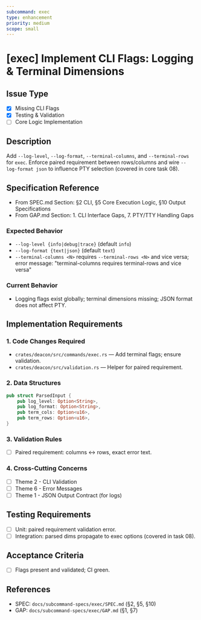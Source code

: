 ```yaml
---
subcommand: exec
type: enhancement
priority: medium
scope: small
---
```


# [exec] Implement CLI Flags: Logging & Terminal Dimensions

## Issue Type
- [x] Missing CLI Flags
- [x] Testing & Validation
- [ ] Core Logic Implementation

## Description
Add `--log-level`, `--log-format`, `--terminal-columns`, and `--terminal-rows` for `exec`. Enforce paired requirement between rows/columns and wire `--log-format json` to influence PTY selection (covered in core task 08).

## Specification Reference
- From SPEC.md Section: §2 CLI, §5 Core Execution Logic, §10 Output Specifications
- From GAP.md Section: 1. CLI Interface Gaps, 7. PTY/TTY Handling Gaps

### Expected Behavior
- `--log-level {info|debug|trace}` (default `info`)
- `--log-format {text|json}` (default `text`)
- `--terminal-columns <N>` requires `--terminal-rows <N>` and vice versa; error message: "terminal-columns requires terminal-rows and vice versa"

### Current Behavior
- Logging flags exist globally; terminal dimensions missing; JSON format does not affect PTY.

## Implementation Requirements

### 1. Code Changes Required
- `crates/deacon/src/commands/exec.rs` — Add terminal flags; ensure validation.
- `crates/deacon/src/validation.rs` — Helper for paired requirement.

### 2. Data Structures
```rust
pub struct ParsedInput {
    pub log_level: Option<String>,
    pub log_format: Option<String>,
    pub term_cols: Option<u16>,
    pub term_rows: Option<u16>,
}
```

### 3. Validation Rules
- [ ] Paired requirement: columns <-> rows, exact error text.

### 4. Cross-Cutting Concerns
- [ ] Theme 2 - CLI Validation
- [ ] Theme 6 - Error Messages
- [ ] Theme 1 - JSON Output Contract (for logs)

## Testing Requirements
- [ ] Unit: paired requirement validation error.
- [ ] Integration: parsed dims propagate to exec options (covered in task 08).

## Acceptance Criteria
- [ ] Flags present and validated; CI green.

## References
- SPEC: `docs/subcommand-specs/exec/SPEC.md` (§2, §5, §10)
- GAP: `docs/subcommand-specs/exec/GAP.md` (§1, §7)
